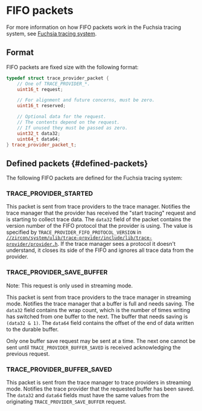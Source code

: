 # FIFO packets

For more information on how FIFO packets work in the Fuchsia tracing system,
see [Fuchsia tracing system](/concepts/kernel/tracing-system.md).

## Format

FIFO packets are fixed size with the following format:

```cpp
typedef struct trace_provider_packet {
    // One of TRACE_PROVIDER_*.
    uint16_t request;

    // For alignment and future concerns, must be zero.
    uint16_t reserved;

    // Optional data for the request.
    // The contents depend on the request.
    // If unused they must be passed as zero.
    uint32_t data32;
    uint64_t data64;
} trace_provider_packet_t;
```

## Defined packets {#defined-packets}

The following FIFO packets are defined for the Fuchsia tracing system:

### TRACE_PROVIDER_STARTED

This packet is sent from trace providers to the trace manager.
Notifies the trace manager that the provider has received the "start tracing"
request and is starting to collect trace data.
The `data32` field of the packet contains the version number of the FIFO
protocol that the provider is using. The value is specified by
`TRACE_PROVIDER_FIFO_PROTOCOL_VERSION` in
[`//zircon/system/ulib/trace-provider/include/lib/trace-provider/provider.h`](/zircon/system/ulib/trace-provider/include/lib/trace-provider/provider.h).
If the trace manager sees a protocol it doesn't understand, it closes
its side of the FIFO and ignores all trace data from the provider.

### TRACE_PROVIDER_SAVE_BUFFER

Note: This request is only used in streaming mode.

This packet is sent from trace providers to the trace manager in streaming
mode. Notifies the trace manager that a buffer is full and needs saving.
The `data32` field contains the wrap count, which is the number of times
writing has switched from one buffer to the next. The buffer that needs saving
is `(data32 & 1)`. The `data64` field contains the offset of the end of
data written to the durable buffer.

Only one buffer save request may be sent at a time. The next one cannot be
sent until `TRACE_PROVIDER_BUFFER_SAVED` is received acknowledging the
previous request.

### TRACE_PROVIDER_BUFFER_SAVED

This packet is sent from the trace manager to trace providers
in streaming mode. Notifies the trace provider that the requested
buffer has been saved. The `data32` and `data64` fields must have
the same values from the originating `TRACE_PROVIDER_SAVE_BUFFER` request.
